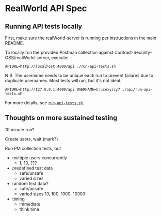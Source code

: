 # RealWorld API Spec

## Running API tests locally

First, make sure the realWorld-server is running per instructions in the main README.

To locally run the provided Postman collection against Contrast-Security-OSS/realWorld-server, execute:

```
APIURL=http://localhost:4000/api ./run-api-tests.sh
```

N.B. The username needs to be unique each run to prevent failures due to duplicate usernames. Most tests will run, but it's not ideal.

```
APIURL=http://127.0.0.1:4000/api USERNAME=brucexyzzy7 ./api/run-api-tests.sh
```

For more details, see [`run-api-tests.sh`](run-api-tests.sh).


## Thoughts on more sustained testing

10 minute run?

Create users, wait (mark?)

Run PM collection tests, but
- multiple users concurrently
  - 1, 10, ???
- predefined test data
  - safe/unsafe
  - varied sizes
- random test data?
  - safe/unsafe
  - varied sizes 10, 100, 1000, 10000
- timing
  - immediate
  - think time

